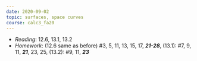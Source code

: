 ```yaml
---
date: 2020-09-02
topic: surfaces, space curves
course: calc3_fa20
---
```


- *Reading*: 12.6, 13.1, 13.2
- *Homework*: (12.6 same as before) #3, 5, 11, 13, 15, 17, ***21-28***, (13.1): #7, 9, 11, ***21***, 23, 25, (13.2): #9, 11, ***23***
